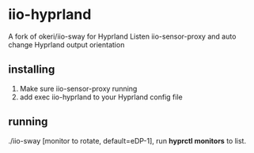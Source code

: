 # iio-hyprland
A fork of okeri/iio-sway for Hyprland
Listen iio-sensor-proxy and auto change Hyprland output orientation

## installing 
1. Make sure iio-sensor-proxy running
2. add exec iio-hyprland to your Hyprland config file

## running
./iio-sway [monitor to rotate, default=eDP-1], run **hyprctl monitors** to list.
